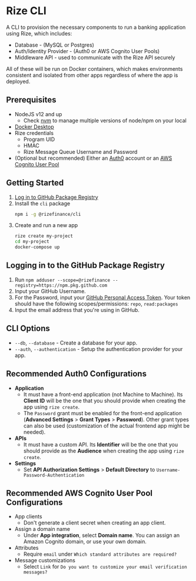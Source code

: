 # Rize CLI
A CLI to provision the necessary components to run a banking application using Rize, which includes:
- Database - (MySQL or Postgres)
- Auth/Identity Provider - (Auth0 or AWS Cognito User Pools)
- Middleware API - used to communicate with the Rize API securely

All of these will be run on Docker containers, which makes environments consistent and isolated from other apps regardless of where the app is deployed.

## Prerequisites
- NodeJS v12 and up
    - Check [nvm](https://github.com/creationix/nvm) to manage multiple versions of node/npm on your local
- [Docker Desktop](https://www.docker.com/products/docker-desktop)
- Rize credentials
    - Program UID
    - HMAC
    - Rize Message Queue Username and Password
- (Optional but recommended) Either an [Auth0](https://auth0.com/) account or an [AWS Cognito User Pool](https://docs.aws.amazon.com/cognito/latest/developerguide/cognito-user-identity-pools.html)

## Getting Started
1. [Log in to GitHub Package Registry](#logging-in-to-the-github-package-registry)
2. Install the `cli` package 
    ```sh
    npm i -g @rizefinance/cli
    ```
3. Create and run a new app
    ```sh
    rize create my-project
    cd my-project
    docker-compose up
    ```

## Logging in to the GitHub Package Registry
1. Run `npm adduser --scope=@rizefinance --registry=https://npm.pkg.github.com`
2. Input your GitHub Username.
3. For the Password, input your [GitHub Personal Access Token](https://docs.github.com/en/github/authenticating-to-github/creating-a-personal-access-token). Your token should have the following scopes/permissions: `repo`, `read:packages`
4. Input the email address that you're using in GitHub.

## CLI Options
- `--db`, `--database` - Create a database for your app.
- `--auth`, `--authentication` - Setup the authentication provider for your app.

## Recommended Auth0 Configurations
- **Application**
    - It must have a front-end application (not Machine to Machine). Its **Client ID** will be the one that you should provide when creating the app using `rize create`.
    - The `Password` grant must be enabled for the front-end application (**Advanced Settings** > **Grant Types** > **Password**). Other grant types can also be used (customization of the actual frontend app might be needed).
- **APIs**
    - It must have a custom API. Its **Identifier** will be the one that you should provide as the **Audience** when creating the app using `rize create`.
- **Settings**
    - Set **API Authorization Settings** > **Default Directory** to `Username-Password-Authentication`

## Recommended AWS Cognito User Pool Configurations
- App clients
    - Don't generate a client secret when creating an app client.
- Assign a domain name
    - Under **App integration**, select **Domain name**. You can assign an Amazon Cognito domain, or use your own domain.
- Attributes
    - Require `email` under `Which standard attributes are required?
`
- Message customizations
    - Select `Link` for `Do you want to customize your email verification messages?`